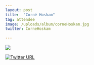 ```yaml
---
layout: post
title:  "Corné Hoskam"
tag: attendee
image: /uploads/album/corneHoskam.jpg
twitter: CorneHoskam

---
```


![]({{page.image}})

[![Twitter URL](https://img.shields.io/twitter/url/https/twitter.com/{{page.twitter}}.svg?style=social&label=Follow%20%40{{page.twitter}})](https://twitter.com/{{page.twitter}})
